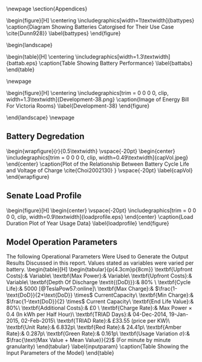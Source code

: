 
\newpage
\section{Appendices}

\begin{figure}[H]
\centering
\includegraphics[width=1\textwidth]{battypes}
\caption{Diagram Showing Batteries Catorgised for Their Use Case \cite{Dunn928}}
\label{battypes}
\end{figure}

\begin{landscape}

\begin{table}[H]
\centering
\includegraphics[width=1.3\textwidth]{battab.eps}
\caption{Table Showing Battery Performance}
\label{battabs}
\end{table}

\newpage

\begin{figure}[H]
 \centering
 \includegraphics[trim = 0 0 0 0, clip, width=1.3\textwidth]{Development-38.png}
 \caption{Image of Energy Bill For Victoria Rooms}
 \label{Development-38}
 \end{figure}

 \end{landscape}
\newpage

## Battery Degredation

\begin{wrapfigure}{r}{0.5\textwidth}
   \vspace{-20pt}
  \begin{center}
  \includegraphics[trim = 0 0 0 0, clip, width=0.49\textwidth]{capVol.jpeg}
  \end{center}
  \caption{Plot of the Relationship Between Battery Cycle Life and Voltage of Charge \cite{Choi2002130} }
  \vspace{-20pt}
\label{capVol}
\end{wrapfigure}

## Senate Load Profile

\begin{figure}[H]
  \begin{center}
    \vspace{-20pt}
   \includegraphics[trim = 0 0 0 0, clip, width=0.9\textwidth]{loadprofile.eps}
  \end{center}
  \caption{Load Duration Plot of Year Usage Data}
  \label{loadprofile}
\end{figure}

## Model Operation Parameters

 The following Operational Parameters Were Used to Generate the Output Results Discussed in this report. Values stated as variables were varied per battery.
\begin{table}[H]
\begin{tabular}{p{4.3cm}p{8cm}}
\textbf{Upfront Costs}:& Variable\\
\textbf{Max Power}:& Variable\\
\textbf{Upfront Costs}:& Variable\\
\textbf{Depth Of Discharge \textit{(DoD)}}:& 80\% \\
\textbf{Cycle Life}:& 5000 [@TeslaPow57:online]\\
\textbf{Max Charge}:& $\frac{1-\text{DoD}}{2+\text{DoD}} \times$ CurrentCapacity\\
\textbf{Min Charge}:& $\frac{1-\text{DoD}}{2} \times$ Current Capacity\\
\textbf{End Life Value}:& 80\%\\
\textbf{Additional Costs}:& £0 \\
\textbf{Charge Rate}:& Max Power $\times$ 0.4 (In kWh per Half Hour)\\
\textbf{TRIAD Days}:& 04-Dec-2014, 19-Jan-2015, 02-Feb-2015\\
\textbf{TRIAD Rate}:& £33.55  (price per KW)\\
\textbf{Unit Rate}:&  6.832p\\
\textbf{Red Rate}:&  24.41p\\
\textbf{Amber Rate}:&  0.287p\\
\textbf{Green Rate}:&  0.161p\\
\textbf{Usage Variation $\sigma$}:&  $\frac{\text{Max Value + Mean Value}}{2}$ (For minute by minute granularity)
\end{tabular}
\label{inputparam}
\caption{Table Showing the Input Parameters of the Model}
\end{table}

